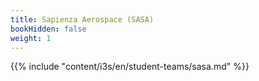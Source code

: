 ```yaml
---
title: Sapienza Aerospace (SASA)
bookHidden: false
weight: 1
---
```


{{% include "content/i3s/en/student-teams/sasa.md" %}}